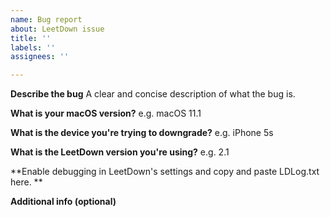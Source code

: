 ```yaml
---
name: Bug report
about: LeetDown issue
title: ''
labels: ''
assignees: ''

---
```


**Describe the bug**
A clear and concise description of what the bug is.

**What is your macOS version?**
e.g. macOS 11.1

**What is the device you're trying to downgrade?**
e.g. iPhone 5s

**What is the LeetDown version you're using?**
e.g. 2.1

**Enable debugging in LeetDown's settings and copy and paste LDLog.txt here. **

**Additional info (optional)**

